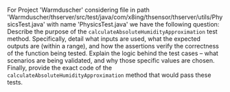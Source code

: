 For Project 'Warmduscher' considering file in path 'Warmduscher/thserver/src/test/java/com/x8ing/thsensor/thserver/utils/PhysicsTest.java' with name 'PhysicsTest.java' we have the following question: 
Describe the purpose of the `calculateAbsoluteHumidityApproximation` test method. Specifically, detail what inputs are used, what the expected outputs are (within a range), and how the assertions verify the correctness of the function being tested. Explain the logic behind the test cases – what scenarios are being validated, and why those specific values are chosen. Finally, provide the exact code of the `calculateAbsoluteHumidityApproximation` method that would pass these tests.